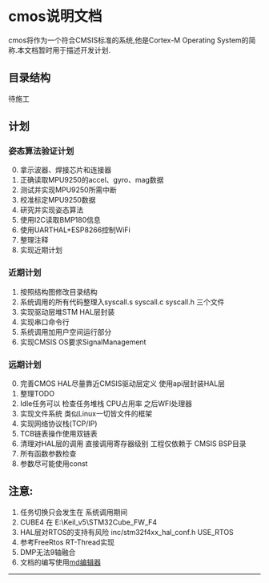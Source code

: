 # cmos说明文档
cmos将作为一个符合CMSIS标准的系统,他是Cortex-M Operating System的简称.本文档暂时用于描述开发计划.

## 目录结构
待施工

## 计划
### 姿态算法验证计划
0. 拿示波器、焊接芯片和连接器
1. 正确读取MPU9250的accel、gyro、mag数据
2. 测试并实现MPU9250所需中断
3. 校准标定MPU9250数据
4. 研究并实现姿态算法
5. 使用I2C读取BMP180信息
6. 使用UARTHAL+ESP8266控制WiFi
7. 整理注释
8. 实现近期计划

### 近期计划
1. 按照结构图修改目录结构
2. 系统调用的所有代码整理入syscall.s syscall.c syscall.h 三个文件
3. 实现驱动层堆STM HAL层封装
4. 实现串口命令行
5. 系统调用加用户空间运行部分
6. 实现CMSIS OS要求SignalManagement

### 远期计划
0. 完善CMOS HAL尽量靠近CMSIS驱动层定义 使用api层封装HAL层
1. 整理TODO
2. Idle任务可以 检查任务堆栈 CPU占用率 之后WFI处理器
3. 实现文件系统 类似Linux一切皆文件的框架
4. 实现网络协议栈(TCP/IP)
5. TCB链表操作使用双链表
6. 清理对HAL层的调用 直接调用寄存器级别 工程仅依赖于 CMSIS BSP目录
7. 所有函数参数检查
8. 参数尽可能使用const

## 注意:
1. 任务切换只会发生在 系统调用期间
2. CUBE4 在 E:\Keil\_v5\STM32Cube\_FW\_F4
3. HAL层对RTOS的支持有风险 inc/stm32f4xx\_hal\_conf.h USE\_RTOS
4. 参考FreeRtos RT-Thread实现
5. DMP无法9轴融合
6. 文档的编写使用[md编辑器][1]

---------

[1]: http://write.blog.csdn.net/mdeditor

